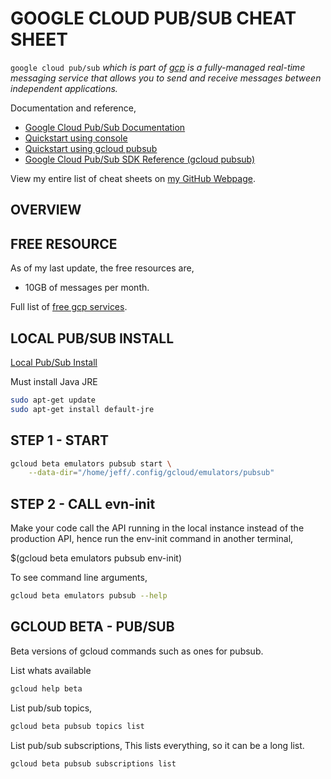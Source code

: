 # GOOGLE CLOUD PUB/SUB CHEAT SHEET

`google cloud pub/sub` _which is part of
[gcp](https://github.com/JeffDeCola/my-cheat-sheets/tree/master/software/infrastructure-as-a-service/cloud-services-compute/google-cloud-platform-cheat-sheet)
is a fully-managed real-time messaging service that allows you to
send and receive messages between independent applications._

Documentation and reference,

* [Google Cloud Pub/Sub Documentation](https://cloud.google.com/pubsub/docs/)
* [Quickstart using console](https://cloud.google.com/pubsub/docs/quickstart-console)
* [Quickstart using gcloud pubsub](https://cloud.google.com/pubsub/docs/quickstart-cli)
* [Google Cloud Pub/Sub SDK Reference (gcloud pubsub)](https://cloud.google.com/sdk/gcloud/reference/pubsub/)

View my entire list of cheat sheets on
[my GitHub Webpage](https://jeffdecola.github.io/my-cheat-sheets/).

## OVERVIEW

## FREE RESOURCE

As of my last update, the free resources are,

* 10GB of messages per month.

Full list of [free gcp services](https://cloud.google.com/free/docs/gcp-free-tier).

## LOCAL PUB/SUB INSTALL

[Local Pub/Sub Install](https://cloud.google.com/pubsub/docs/emulator)

Must install Java JRE

```bash
sudo apt-get update
sudo apt-get install default-jre
```

## STEP 1 - START

```bash
gcloud beta emulators pubsub start \
    --data-dir="/home/jeff/.config/gcloud/emulators/pubsub"
```

## STEP 2 - CALL evn-init

Make your code call the API running in the local
instance instead of the production API, hence
run the env-init command in another terminal,

$(gcloud beta emulators pubsub env-init)

To see command line arguments,

```bash
gcloud beta emulators pubsub --help
```

## GCLOUD BETA - PUB/SUB

Beta versions of gcloud commands such as ones for pubsub.

List whats available

```bash
gcloud help beta
```

List pub/sub topics,

```bash
gcloud beta pubsub topics list
```

List pub/sub subscriptions,
This lists everything, so it can be a long list.

```bash
gcloud beta pubsub subscriptions list
```

